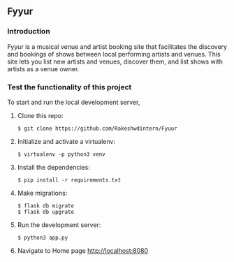 Fyyur
-----

### Introduction

Fyyur is a musical venue and artist booking site that facilitates the discovery and bookings of shows between local performing artists and venues. This site lets you list new artists and venues, discover them, and list shows with artists as a venue owner.


### Test the functionality of this project

To start and run the local development server,

1. Clone this repo:
    ```
    $ git clone https://github.com/Rakeshwdintern/Fyuur
    ```

2. Initialize and activate a virtualenv:
    ```
    $ virtualenv -p python3 venv
    ```
3. Install the dependencies:
    ```
    $ pip install -r requirements.txt
    ```

4. Make migrations:
    ```
    $ flask db migrate
    $ flask db upgrate
    ```

5. Run the development server:
    ```
    $ python3 app.py
    ```

6. Navigate to Home page [http://localhost:8080](http://localhost:808)
